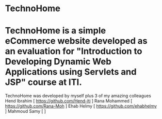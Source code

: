 # TechnoHome
TechnoHome is a simple eCommerce website developed as an evaluation for "Introduction to Developing Dynamic Web Applications using Servlets and JSP" course at ITI.
=====================================================================================================================================

TechnoHome was developed by myself plus 3 of my amazing colleagues
    Hend Ibrahim [ https://github.com/Hend-iti ]
    Rana Mohammed [ https://github.com/Rana-Moh ]
    Ehab Helmy  [ https://github.com/ehabhelmy ]
    Mahmoud Samy [  ]
